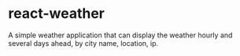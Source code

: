 # react-weather
A simple weather application that can display the weather hourly and several days ahead, by city name, location, ip.
